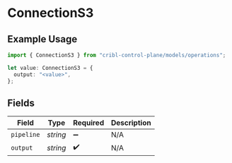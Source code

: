 # ConnectionS3

## Example Usage

```typescript
import { ConnectionS3 } from "cribl-control-plane/models/operations";

let value: ConnectionS3 = {
  output: "<value>",
};
```

## Fields

| Field              | Type               | Required           | Description        |
| ------------------ | ------------------ | ------------------ | ------------------ |
| `pipeline`         | *string*           | :heavy_minus_sign: | N/A                |
| `output`           | *string*           | :heavy_check_mark: | N/A                |